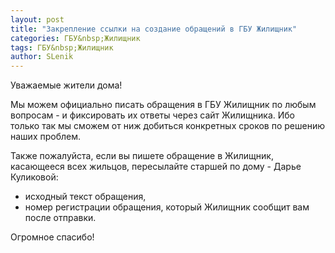 ```yaml
---
layout: post
title: "Закрепление ссылки на создание обращений в ГБУ Жилищник"
categories: ГБУ&nbsp;Жилищник
tags: ГБУ&nbsp;Жилищник
author: SLenik
---
```


Уважаемые жители дома!

Мы можем официально писать обращения в ГБУ Жилищник по любым вопросам - и фиксировать их ответы через сайт Жилищника. Ибо только так мы сможем от ниж добиться конкретных сроков по решению наших проблем.

Также пожалуйста, если вы пишете обращение в Жилищник, касающееся всех жильцов, пересылайте старшей по дому - Дарье Куликовой:
 * исходный текст обращения, 
  * номер регистрации обращения, который Жилищник сообщит вам после отправки.

Огромное спасибо!
